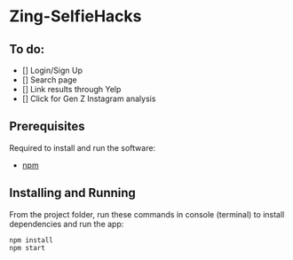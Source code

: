 # Zing-SelfieHacks

<!-- Temp. -->
## To do:
- [] Login/Sign Up
- [] Search page
- [] Link results through Yelp
- [] Click for Gen Z Instagram analysis

## Prerequisites

Required to install and run the software:

 * [npm](https://www.npmjs.com/get-npm)

## Installing and Running

From the project folder, run these commands in console (terminal) to install dependencies and run the app:
```
npm install
npm start
```